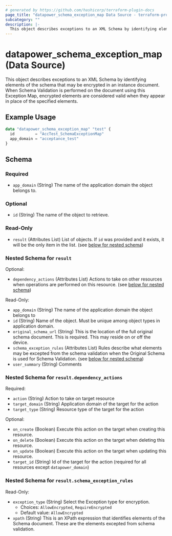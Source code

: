 ```yaml
---
# generated by https://github.com/hashicorp/terraform-plugin-docs
page_title: "datapower_schema_exception_map Data Source - terraform-provider-datapower"
subcategory: ""
description: |-
  This object describes exceptions to an XML Schema by identifying elements of the schema that may be encrypted in an instance document. When Schema Validation is performed on the document using this Exception Map, encrypted elements are considered valid when they appear in place of the specified elements.
---
```


# datapower_schema_exception_map (Data Source)

This object describes exceptions to an XML Schema by identifying elements of the schema that may be encrypted in an instance document. When Schema Validation is performed on the document using this Exception Map, encrypted elements are considered valid when they appear in place of the specified elements.

## Example Usage

```terraform
data "datapower_schema_exception_map" "test" {
  id         = "AccTest_SchemaExceptionMap"
  app_domain = "acceptance_test"
}
```

<!-- schema generated by tfplugindocs -->
## Schema

### Required

- `app_domain` (String) The name of the application domain the object belongs to.

### Optional

- `id` (String) The name of the object to retrieve.

### Read-Only

- `result` (Attributes List) List of objects. If `id` was provided and it exists, it will be the only item in the list. (see [below for nested schema](#nestedatt--result))

<a id="nestedatt--result"></a>
### Nested Schema for `result`

Optional:

- `dependency_actions` (Attributes List) Actions to take on other resources when operations are performed on this resource. (see [below for nested schema](#nestedatt--result--dependency_actions))

Read-Only:

- `app_domain` (String) The name of the application domain the object belongs to
- `id` (String) Name of the object. Must be unique among object types in application domain.
- `original_schema_url` (String) This is the location of the full original schema document. This is required. This may reside on or off the device.
- `schema_exception_rules` (Attributes List) Rules describe what elements may be excepted from the schema validation when the Original Schema is used for Schema Validation. (see [below for nested schema](#nestedatt--result--schema_exception_rules))
- `user_summary` (String) Comments

<a id="nestedatt--result--dependency_actions"></a>
### Nested Schema for `result.dependency_actions`

Required:

- `action` (String) Action to take on target resource
- `target_domain` (String) Application domain of the target for the action
- `target_type` (String) Resource type of the target for the action

Optional:

- `on_create` (Boolean) Execute this action on the target when creating this resource.
- `on_delete` (Boolean) Execute this action on the target when deleting this resource.
- `on_update` (Boolean) Execute this action on the target when updating this resource.
- `target_id` (String) Id of the target for the action (required for all resources except `datapower_domain`)


<a id="nestedatt--result--schema_exception_rules"></a>
### Nested Schema for `result.schema_exception_rules`

Read-Only:

- `exception_type` (String) Select the Exception type for encryption.
  - Choices: `AllowEncrypted`, `RequireEncrypted`
  - Default value: `AllowEncrypted`
- `xpath` (String) This is an XPath expression that identifies elements of the Schema document. These are the elements excepted from schema validation.
